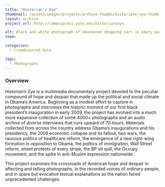 ```yaml
---
title: "Historian's Eye"
thumbnail: /assets/images/projects/archive-thumbs/historians_eye-thumb.jpg
layout: archive
project_url: http://campuspress.yale.edu/historianseye

alt: Black and white photograph of abandoned shopping cart in empty parking lot
team:

categories:
  - Crowdsourced Data

tags:
  - Photographs
---
```


### Overview

*Historian’s Eye* is a multimedia documentary project devoted to the peculiar compound of hope and despair that made up the political and social climate in Obama’s America. Beginning as a modest effort to capture in photographs and interviews the historic moment of our first black president’s inauguration in early 2009, the project has evolved into a much more expansive collection of some 4000+ photographs and an audio archive of diverse interviews that runs upward of 70 hours. Materials collected from across the country address Obama’s inaugurations and his presidency, the 2008 economic collapse and its fallout, two wars, the raucous politics of healthcare reform, the emergence of a new right-wing formation in opposition to Obama, the politics of immigration, Wall Street reform, street protests of every stripe, the BP oil spill, the Occupy movement, and the spike in anti-Muslim expression nationwide. 

This project examines the crossroads of American hope and despair in affecting and telling photographs, in the recorded voices of ordinary people, and in spare but evocative textual explanations as the nation faced unprecedented challenges.